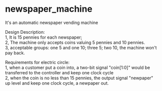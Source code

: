 # newspaper_machine
It's an automatic newspaper vending machine

Design Description:   
1, It is 15 pennies for each newspaper;   
2, The machine only accepts coins valuing 5 pennies and 10 pennies.   
3, acceptable groups: one 5 and one 10; three 5; two 10, the machine won't pay back.   


Requirements for electric circle:    
1, when a customer put a coin into, a two-bit signal "coin[1:0]" would be transferred to the controller and keep one clock cycle   
2, when the coin is no less than 15 pennies, the output signal "newpaper" up level and keep one clock cycle, a newpaper out.   
